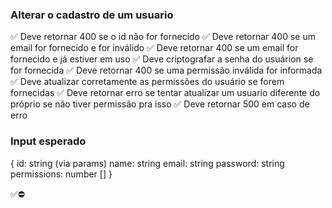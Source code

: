 ### Alterar o cadastro de um usuario

✅ Deve retornar 400 se o id não for fornecido
✅ Deve retornar 400 se um email for fornecido e for inválido
✅ Deve retornar 400 se um email for fornecido e já estiver em uso
✅ Deve criptografar a senha do usuárion se for fornecida
✅ Deve retornar 400 se uma permissão inválida for informada
✅ Deve atualizar corretamente as permissões do usuário se forem fornecidas
✅ Deve retornar erro se tentar atualizar um usuario diferente do próprio se não tiver permissão pra isso
✅ Deve retornar 500 em caso de erro


### Input esperado
{
    id: string (via params)
    name: string
    email: string
    password: string
    permissions: number []
}

✅⛔